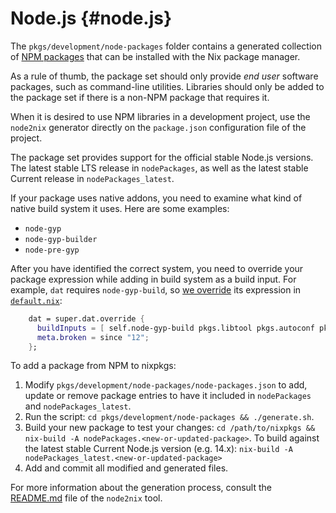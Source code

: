 # Node.js {#node.js}

The `pkgs/development/node-packages` folder contains a generated collection of
[NPM packages](https://npmjs.com/) that can be installed with the Nix package
manager.

As a rule of thumb, the package set should only provide *end user* software
packages, such as command-line utilities. Libraries should only be added to the
package set if there is a non-NPM package that requires it.

When it is desired to use NPM libraries in a development project, use the
`node2nix` generator directly on the `package.json` configuration file of the
project.

The package set provides support for the official stable Node.js versions.
The latest stable LTS release in `nodePackages`, as well as the latest stable
Current release in `nodePackages_latest`.

If your package uses native addons, you need to examine what kind of native
build system it uses. Here are some examples:

* `node-gyp`
* `node-gyp-builder`
* `node-pre-gyp`

After you have identified the correct system, you need to override your package
expression while adding in build system as a build input. For example, `dat`
requires `node-gyp-build`, so [we override](https://github.com/NixOS/nixpkgs/blob/32f5e5da4a1b3f0595527f5195ac3a91451e9b56/pkgs/development/node-packages/default.nix#L37-L40) its expression in [`default.nix`](https://github.com/NixOS/nixpkgs/blob/master/pkgs/development/node-packages/default.nix):

```nix
    dat = super.dat.override {
      buildInputs = [ self.node-gyp-build pkgs.libtool pkgs.autoconf pkgs.automake ];
      meta.broken = since "12";
    };
```

To add a package from NPM to nixpkgs:

 1. Modify `pkgs/development/node-packages/node-packages.json` to add, update
    or remove package entries to have it included in `nodePackages` and
    `nodePackages_latest`.
 2. Run the script: `cd pkgs/development/node-packages && ./generate.sh`.
 3. Build your new package to test your changes:
    `cd /path/to/nixpkgs && nix-build -A nodePackages.<new-or-updated-package>`.
    To build against the latest stable Current Node.js version (e.g. 14.x):
    `nix-build -A nodePackages_latest.<new-or-updated-package>`
 4. Add and commit all modified and generated files.

For more information about the generation process, consult the
[README.md](https://github.com/svanderburg/node2nix) file of the `node2nix`
tool.
